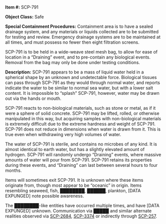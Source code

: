 **Item #:** SCP-791

**Object Class:** Safe

**Special Containment Procedures:** Containment area is to have a sealed drainage system, and any materials or liquids collected are to be submitted for testing and review. Emergency drainage systems are to be maintained at all times, and must possess no fewer then eight filtration screens.

SCP-791 is to be held in a wide-weave steel mesh bag, to allow for ease of location in a “Draining” event, and to pre-contain any biological events. Removal from the bag may only be done under testing conditions.

**Description:** SCP-791 appears to be a mass of liquid water held in a spherical shape by an unknown and undetectable force. Biological tissues can pass through SCP-791 as they would through normal water, and reports indicate the water to be similar to normal sea water, but with a lower salt content. It is impossible to “splash” SCP-791, however, water may be drawn out via the hands or mouth.

SCP-791 reacts to non-biological materials, such as stone or metal, as if it were a sphere of solid concrete. SCP-791 may be lifted, rolled, or otherwise manipulated in this way, but acquiring samples with non-biological materials is extremely difficult due to the extreme hardness and weight of SCP-791. SCP-791 does not reduce in dimensions when water is drawn from it. This is true even when withdrawing very high volumes of water.

The water of SCP-791 is sterile, and contains no microbes of any kind. It is almost identical to earth water, but has a slightly elevated amount of hydrogen. SCP-791 will randomly undergo “Draining” events, where massive amounts of water will pour from SCP-791. SCP-791 retains its properties during these events, and “Draining” can last between several hours to four months.

Items will sometimes exit SCP-791. It is unknown where these items originate from, though most appear to be “oceanic” in origin. Items resembling seaweed, fish, ████████, ██████, plankton, \[DATA EXPUNGED\] note possible awareness.

The ████████-like entities have occurred multiple times, and have \[DATA EXPUNGED\] unknown. Communication via █████ and similar alternate realities observed via [SCP-2684](/scp-2684), [SCP-3374](/scp-3374) or indirectly through [SCP-257](/scp-257).
